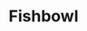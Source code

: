 ---
layout: item
title: Fishbowl
item-id: 6668
datatable: true
id: 6668
name: "Fishbowl"
members: true
lowalch: 0
highalch: 0
examine: "A fishless fishbowl."
monsters:
  - id: 2592
    name: "Mogre"
    members: true
    combat_level: 60
    wiki_url: "https://oldschool.runescape.wiki/w/Mogre"
    drops:
      - quantity: "1"
        rarity: 0.0078125
    image: "https://oldschool.runescape.wiki/images/6/6e/Mogre.png?94ffa"
---